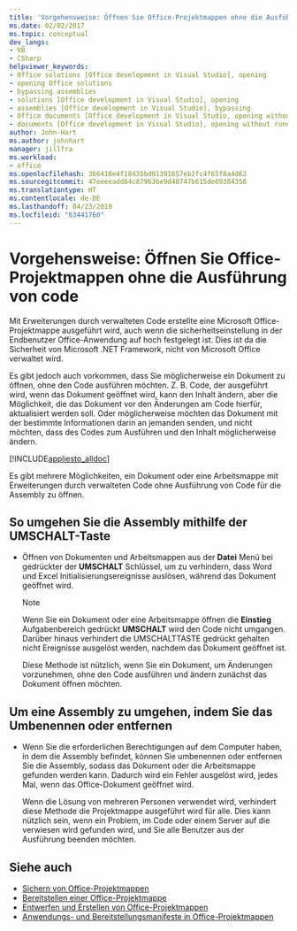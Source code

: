 ```yaml
---
title: 'Vorgehensweise: Öffnen Sie Office-Projektmappen ohne die Ausführung von code'
ms.date: 02/02/2017
ms.topic: conceptual
dev_langs:
- VB
- CSharp
helpviewer_keywords:
- Office solutions [Office development in Visual Studio], opening
- opening Office solutions
- bypassing assemblies
- solutions [Office development in Visual Studio], opening
- assemblies [Office development in Visual Studio], bypassing
- Office documents [Office development in Visual Studio, opening without running code
- documents [Office development in Visual Studio], opening without running code
author: John-Hart
ms.author: johnhart
manager: jillfra
ms.workload:
- office
ms.openlocfilehash: 366416e4f18435bd01391657eb2fc4f65f8a4d62
ms.sourcegitcommit: 47eeeeadd84c879636e9d48747b615de69384356
ms.translationtype: HT
ms.contentlocale: de-DE
ms.lasthandoff: 04/23/2019
ms.locfileid: "63441760"
---
```

# <a name="how-to-open-office-solutions-without-running-code"></a>Vorgehensweise: Öffnen Sie Office-Projektmappen ohne die Ausführung von code
  Mit Erweiterungen durch verwalteten Code erstellte eine Microsoft Office-Projektmappe ausgeführt wird, auch wenn die sicherheitseinstellung in der Endbenutzer Office-Anwendung auf hoch festgelegt ist. Dies ist da die Sicherheit von Microsoft .NET Framework, nicht von Microsoft Office verwaltet wird.

 Es gibt jedoch auch vorkommen, dass Sie möglicherweise ein Dokument zu öffnen, ohne den Code ausführen möchten. Z. B. Code, der ausgeführt wird, wenn das Dokument geöffnet wird, kann den Inhalt ändern, aber die Möglichkeit, die das Dokument vor den Änderungen am Code hierfür, aktualisiert werden soll. Oder möglicherweise möchten das Dokument mit der bestimmte Informationen darin an jemanden senden, und nicht möchten, dass des Codes zum Ausführen und den Inhalt möglicherweise ändern.

 [!INCLUDE[appliesto_alldoc](../vsto/includes/appliesto-alldoc-md.md)]

 Es gibt mehrere Möglichkeiten, ein Dokument oder eine Arbeitsmappe mit Erweiterungen durch verwalteten Code ohne Ausführung von Code für die Assembly zu öffnen.

## <a name="to-bypass-the-assembly-by-using-the-shift-key"></a>So umgehen Sie die Assembly mithilfe der UMSCHALT-Taste

- Öffnen von Dokumenten und Arbeitsmappen aus der **Datei** Menü bei gedrückter der **UMSCHALT** Schlüssel, um zu verhindern, dass Word und Excel Initialisierungsereignisse auslösen, während das Dokument geöffnet wird.

    > [!NOTE]
    > Wenn Sie ein Dokument oder eine Arbeitsmappe öffnen die **Einstieg** Aufgabenbereich gedrückt **UMSCHALT** wird den Code nicht umgangen. Darüber hinaus verhindert die UMSCHALTTASTE gedrückt gehalten nicht Ereignisse ausgelöst werden, nachdem das Dokument geöffnet ist.

     Diese Methode ist nützlich, wenn Sie ein Dokument, um Änderungen vorzunehmen, ohne den Code ausführen und ändern zunächst das Dokument öffnen möchten.

## <a name="to-bypass-an-assembly-by-renaming-or-removing-it"></a>Um eine Assembly zu umgehen, indem Sie das Umbenennen oder entfernen

- Wenn Sie die erforderlichen Berechtigungen auf dem Computer haben, in dem die Assembly befindet, können Sie umbenennen oder entfernen Sie die Assembly, sodass das Dokument oder die Arbeitsmappe gefunden werden kann. Dadurch wird ein Fehler ausgelöst wird, jedes Mal, wenn das Office-Dokument geöffnet wird.

     Wenn die Lösung von mehreren Personen verwendet wird, verhindert diese Methode die Projektmappe ausgeführt wird für alle. Dies kann nützlich sein, wenn ein Problem, im Code oder einem Server auf die verwiesen wird gefunden wird, und Sie alle Benutzer aus der Ausführung beenden möchten.

## <a name="see-also"></a>Siehe auch
- [Sichern von Office-Projektmappen](../vsto/securing-office-solutions.md)
- [Bereitstellen einer Office-Projektmappe](../vsto/deploying-an-office-solution.md)
- [Entwerfen und Erstellen von Office-Projektmappen](../vsto/designing-and-creating-office-solutions.md)
- [Anwendungs- und Bereitstellungsmanifeste in Office-Projektmappen](../vsto/application-and-deployment-manifests-in-office-solutions.md)
